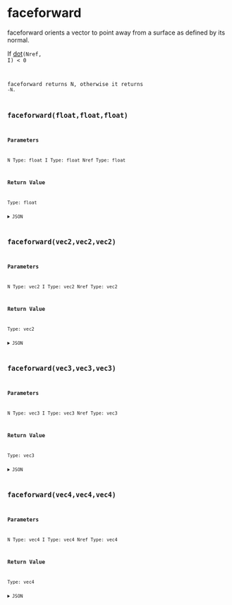 # faceforward


faceforward orients a vector to point away from a surface as defined by its normal.

If <a class="citerefentry" href="dot.xhtml"><span class="citerefentry"><span class="refentrytitle">dot</span></span></a><code class="code">(Nref, I) < 0

faceforward returns N, otherwise it returns <code class="code">-N.

## faceforward(float,float,float)

### Parameters

N
  Type: float
I
  Type: float
Nref
  Type: float

### Return Value

  Type: float

<details><summary>JSON</summary>

```
{
  "Type": "faceforward(float,float,float)",
  "Name": "faceforward(float,float,float)",
  "Category": 1,
  "InputPins": [
    {
      "Connection": null,
      "Id": "N",
      "Type": "float"
    },
    {
      "Connection": null,
      "Id": "I",
      "Type": "float"
    },
    {
      "Connection": null,
      "Id": "Nref",
      "Type": "float"
    }
  ],
  "OutputPins": [
    {
      "Id": "",
      "Type": "float"
    }
  ]
}
```

</details>

## faceforward(vec2,vec2,vec2)

### Parameters

N
  Type: vec2
I
  Type: vec2
Nref
  Type: vec2

### Return Value

  Type: vec2

<details><summary>JSON</summary>

```
{
  "Type": "faceforward(vec2,vec2,vec2)",
  "Name": "faceforward(vec2,vec2,vec2)",
  "Category": 1,
  "InputPins": [
    {
      "Connection": null,
      "Id": "N",
      "Type": "vec2"
    },
    {
      "Connection": null,
      "Id": "I",
      "Type": "vec2"
    },
    {
      "Connection": null,
      "Id": "Nref",
      "Type": "vec2"
    }
  ],
  "OutputPins": [
    {
      "Id": "",
      "Type": "vec2"
    }
  ]
}
```

</details>

## faceforward(vec3,vec3,vec3)

### Parameters

N
  Type: vec3
I
  Type: vec3
Nref
  Type: vec3

### Return Value

  Type: vec3

<details><summary>JSON</summary>

```
{
  "Type": "faceforward(vec3,vec3,vec3)",
  "Name": "faceforward(vec3,vec3,vec3)",
  "Category": 1,
  "InputPins": [
    {
      "Connection": null,
      "Id": "N",
      "Type": "vec3"
    },
    {
      "Connection": null,
      "Id": "I",
      "Type": "vec3"
    },
    {
      "Connection": null,
      "Id": "Nref",
      "Type": "vec3"
    }
  ],
  "OutputPins": [
    {
      "Id": "",
      "Type": "vec3"
    }
  ]
}
```

</details>

## faceforward(vec4,vec4,vec4)

### Parameters

N
  Type: vec4
I
  Type: vec4
Nref
  Type: vec4

### Return Value

  Type: vec4

<details><summary>JSON</summary>

```
{
  "Type": "faceforward(vec4,vec4,vec4)",
  "Name": "faceforward(vec4,vec4,vec4)",
  "Category": 1,
  "InputPins": [
    {
      "Connection": null,
      "Id": "N",
      "Type": "vec4"
    },
    {
      "Connection": null,
      "Id": "I",
      "Type": "vec4"
    },
    {
      "Connection": null,
      "Id": "Nref",
      "Type": "vec4"
    }
  ],
  "OutputPins": [
    {
      "Id": "",
      "Type": "vec4"
    }
  ]
}
```

</details>

